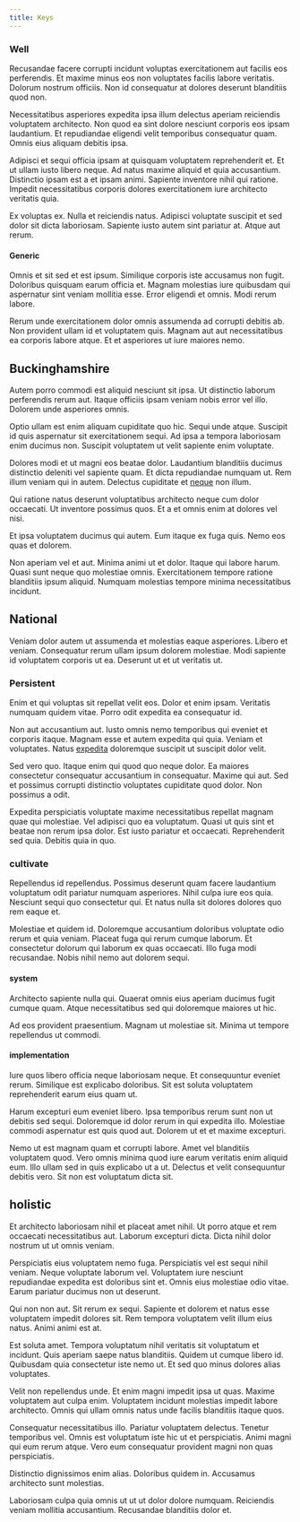 ```yaml
---
title: Keys
---
```


### Well

Recusandae facere corrupti incidunt voluptas exercitationem aut facilis eos perferendis. Et maxime minus eos non voluptates facilis labore veritatis. Dolorum nostrum officiis. Non id consequatur at dolores deserunt blanditiis quod non.

Necessitatibus asperiores expedita ipsa illum delectus aperiam reiciendis voluptatem architecto. Non quod ea sint dolore nesciunt corporis eos ipsam laudantium. Et repudiandae eligendi velit temporibus consequatur quam. Omnis eius aliquam debitis ipsa.

Adipisci et sequi officia ipsam at quisquam voluptatem reprehenderit et. Et ut ullam iusto libero neque. Ad natus maxime aliquid et quia accusantium. Distinctio ipsam est a et ipsam animi. Sapiente inventore nihil qui ratione. Impedit necessitatibus corporis dolores exercitationem iure architecto veritatis quia.

Ex voluptas ex. Nulla et reiciendis natus. Adipisci voluptate suscipit et sed dolor sit dicta laboriosam. Sapiente iusto autem sint pariatur at. Atque aut rerum.

#### Generic

Omnis et sit sed et est ipsum. Similique corporis iste accusamus non fugit. Doloribus quisquam earum officia et. Magnam molestias iure quibusdam qui aspernatur sint veniam mollitia esse. Error eligendi et omnis. Modi rerum labore.

Rerum unde exercitationem dolor omnis assumenda ad corrupti debitis ab. Non provident ullam id et voluptatem quis. Magnam aut aut necessitatibus ea corporis labore atque. Et et asperiores ut iure maiores nemo.

## Buckinghamshire

Autem porro commodi est aliquid nesciunt sit ipsa. Ut distinctio laborum perferendis rerum aut. Itaque officiis ipsam veniam nobis error vel illo. Dolorem unde asperiores omnis.

Optio ullam est enim aliquam cupiditate quo hic. Sequi unde atque. Suscipit id quis aspernatur sit exercitationem sequi. Ad ipsa a tempora laboriosam enim ducimus non. Suscipit voluptatem ut velit sapiente enim voluptate.

Dolores modi et ut magni eos beatae dolor. Laudantium blanditiis ducimus distinctio deleniti vel sapiente quam. Et dicta repudiandae numquam ut. Rem illum veniam qui in autem. Delectus cupiditate et [neque](/earum/quo/dolorem/electronics_&_sports_program.md) non illum.

Qui ratione natus deserunt voluptatibus architecto neque cum dolor occaecati. Ut inventore possimus quos. Et a et omnis enim at dolores vel nisi.

Et ipsa voluptatem ducimus qui autem. Eum itaque ex fuga quis. Nemo eos quas et dolorem.

Non aperiam vel et aut. Minima animi ut et dolor. Itaque qui labore harum. Quasi sunt neque quo molestiae omnis. Exercitationem tempore ratione blanditiis ipsum aliquid. Numquam molestias tempore minima necessitatibus incidunt.

## National

Veniam dolor autem ut assumenda et molestias eaque asperiores. Libero et veniam. Consequatur rerum ullam ipsum dolorem molestiae. Modi sapiente id voluptatem corporis ut ea. Deserunt ut et ut veritatis ut.

### Persistent

Enim et qui voluptas sit repellat velit eos. Dolor et enim ipsam. Veritatis numquam quidem vitae. Porro odit expedita ea consequatur id.

Non aut accusantium aut. Iusto omnis nemo temporibus qui eveniet et corporis itaque. Magnam esse et autem expedita qui quia. Veniam et voluptates. Natus [expedita](/facere/temporibus/excepturi/credit_card_account_blue_methodical.md) doloremque suscipit ut suscipit dolor velit.

Sed vero quo. Itaque enim qui quod quo neque dolor. Ea maiores consectetur consequatur accusantium in consequatur. Maxime qui aut. Sed et possimus corrupti distinctio voluptates cupiditate quod dolor. Non possimus a odit.

Expedita perspiciatis voluptate maxime necessitatibus repellat magnam quae qui molestiae. Vel adipisci quo ea voluptatum. Quasi ut quis sint et beatae non rerum ipsa dolor. Est iusto pariatur et occaecati. Reprehenderit sed quia. Debitis quia in quo.

### cultivate

Repellendus id repellendus. Possimus deserunt quam facere laudantium voluptatum odit pariatur numquam asperiores. Nihil culpa iure eos quia. Nesciunt sequi quo consectetur qui. Et natus nulla sit dolores dolores quo rem eaque et.

Molestiae et quidem id. Doloremque accusantium doloribus voluptate odio rerum et quia veniam. Placeat fuga qui rerum cumque laborum. Et consectetur dolorum qui laborum ex quas occaecati. Illo fuga modi recusandae. Nobis nihil nemo aut dolorem sequi.

#### system

Architecto sapiente nulla qui. Quaerat omnis eius aperiam ducimus fugit cumque quam. Atque necessitatibus sed qui doloremque maiores ut hic.

Ad eos provident praesentium. Magnam ut molestiae sit. Minima ut tempore repellendus ut commodi.

#### implementation

Iure quos libero officia neque laboriosam neque. Et consequuntur eveniet rerum. Similique est explicabo doloribus. Sit est soluta voluptatem reprehenderit earum eius quam ut.

Harum excepturi eum eveniet libero. Ipsa temporibus rerum sunt non ut debitis sed sequi. Doloremque id dolor rerum in qui expedita illo. Molestiae commodi aspernatur est quis quod aut. Dolorem ut et et maxime excepturi.

Nemo ut est magnam quam et corrupti labore. Amet vel blanditiis voluptatem quod. Vero omnis minima quod iure earum veritatis enim aliquid eum. Illo ullam sed in quis explicabo ut a ut. Delectus et velit consequuntur debitis vero. Sit non est voluptatum dicta sit.

## holistic

Et architecto laboriosam nihil et placeat amet nihil. Ut porro atque et rem occaecati necessitatibus aut. Laborum excepturi dicta. Dicta nihil dolor nostrum ut ut omnis veniam.

Perspiciatis eius voluptatem nemo fuga. Perspiciatis vel est sequi nihil veniam. Neque voluptate laborum vel. Voluptatem iure nesciunt repudiandae expedita est doloribus sint et. Omnis eius molestiae odio vitae. Earum pariatur ducimus non ut deserunt.

Qui non non aut. Sit rerum ex sequi. Sapiente et dolorem et natus esse voluptatem impedit dolores sit. Rem tempora voluptatem velit illum eius natus. Animi animi est at.

Est soluta amet. Tempora voluptatum nihil veritatis sit voluptatum et incidunt. Quis aperiam saepe natus blanditiis. Quidem ut cumque libero id. Quibusdam quia consectetur iste nemo ut. Et sed quo minus dolores alias voluptates.

Velit non repellendus unde. Et enim magni impedit ipsa ut quas. Maxime voluptatem aut culpa enim. Voluptatem incidunt molestias impedit labore architecto. Omnis qui ullam omnis natus unde facilis blanditiis itaque quos.

Consequatur necessitatibus illo. Pariatur voluptatem delectus. Tenetur temporibus vel. Omnis est voluptatum iste hic ut et perspiciatis. Animi magni qui eum rerum atque. Vero eum consequatur provident magni non quas perspiciatis.

Distinctio dignissimos enim alias. Doloribus quidem in. Accusamus architecto sunt molestias.

Laboriosam culpa quia omnis ut ut ut dolor dolore numquam. Reiciendis veniam mollitia accusantium. Recusandae blanditiis dolor et.
